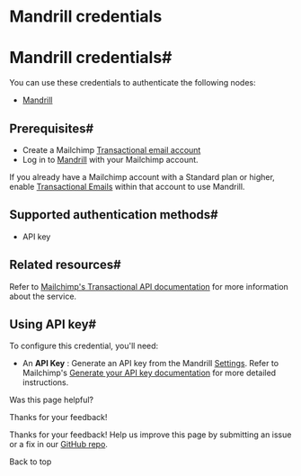# Mandrill credentials

[ ](https://github.com/n8n-io/n8n-docs/edit/main/docs/integrations/builtin/credentials/mandrill.md "Edit this page")

# Mandrill credentials#

You can use these credentials to authenticate the following nodes:

  * [Mandrill](../../app-nodes/n8n-nodes-base.mandrill/)



## Prerequisites#

  * Create a Mailchimp [Transactional email account](https://mailchimp.com/features/transactional-email-infrastructure/)
  * Log in to [Mandrill](https://mandrillapp.com/login/) with your Mailchimp account.



If you already have a Mailchimp account with a Standard plan or higher, enable [Transactional Emails](https://mailchimp.com/help/add-or-remove-transactional-email) within that account to use Mandrill.

## Supported authentication methods#

  * API key



## Related resources#

Refer to [Mailchimp's Transactional API documentation](https://mailchimp.com/developer/transactional/api/) for more information about the service.

## Using API key#

To configure this credential, you'll need:

  * An **API Key** : Generate an API key from the Mandrill [Settings](https://mandrillapp.com/settings). Refer to Mailchimp's [Generate your API key documentation](https://mailchimp.com/developer/transactional/guides/quick-start/#generate-your-api-key) for more detailed instructions.

Was this page helpful? 

Thanks for your feedback! 

Thanks for your feedback! Help us improve this page by submitting an issue or a fix in our [GitHub repo](https://github.com/n8n-io/n8n-docs). 

Back to top 

